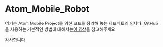 # Atom_Mobile_Robot

여기는 Atom Mobile Project를 위한 코드를 정리해 놓는 레포지토리 입니다.
GitHub을 사용하는 기본적인 방법에 대해서는[이 영상](https://www.youtube.com/watch?v=Fley6IFhlC8)을 참고해주세요

감사합니다
